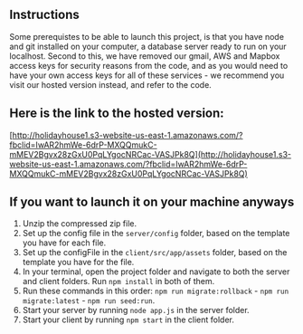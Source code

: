 ## Instructions

Some prerequistes to be able to launch this project, is that you have node and git installed on your computer, a database server ready to run on your localhost.
Second to this, we have removed our gmail, AWS and Mapbox access keys for security reasons from the code, and as you would need to have your own access keys for
all of these services - we recommend you visit our hosted version instead, and refer to the code.
<br />

## Here is the link to the hosted version:
[http://holidayhouse1.s3-website-us-east-1.amazonaws.com/?fbclid=IwAR2hmWe-6drP-MXQQmukC-mMEV2Bgvx28zGxU0PqLYgocNRCac-VASJPk8Q](http://holidayhouse1.s3-website-us-east-1.amazonaws.com/?fbclid=IwAR2hmWe-6drP-MXQQmukC-mMEV2Bgvx28zGxU0PqLYgocNRCac-VASJPk8Q)
<br />

## If you want to launch it on your machine anyways

1. Unzip the compressed zip file.
2. Set up the config file in the `server/config` folder, based on the template you have for each file.
3. Set up the configFile in the `client/src/app/assets` folder, based on the template you have for the file.
3. In your terminal, open the project folder and navigate to both the server and client folders. Run `npm install` in both of them.
4. Run these commands in this order: `npm run migrate:rollback` - `npm run migrate:latest` - `npm run seed:run`.
5. Start your server by running `node app.js` in the server folder.
6. Start your client by running `npm start` in the client folder.